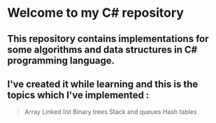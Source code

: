 # Welcome to my C# repository
## This repository contains implementations for some algorithms and data structures in C# programming language.
## I've created it while learning and this is the topics which I've implemented :
>Array
>Linked list
>Binary trees
>Stack and queues
>Hash tables
